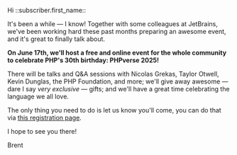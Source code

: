 Hi ::subscriber.first_name::

It's been a while — I know! Together with some colleagues at JetBrains, we've been working hard these past months preparing an awesome event, and it's great to finally talk about. 

**On June 17th, we'll host a free and online event for the whole community to celebrate PHP's 30th birthday: PHPverse 2025!** 

There will be talks and Q&A sessions with Nicolas Grekas, Taylor Otwell, Kevin Dunglas, the PHP Foundation, and more; we'll give away awesome — dare I say _very exclusive_ — gifts; and we'll have a great time celebrating the language we all love.

The only thing you need to do is let us know you'll come, you can do that via [this registration page](https://jb.gg/yt1qug).

I hope to see you there!

Brent